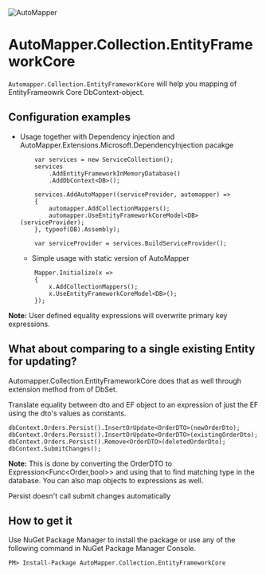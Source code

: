 <img src="https://s3.amazonaws.com/automapper/logo.png" alt="AutoMapper"> 

# AutoMapper.Collection.EntityFrameworkCore

`Automapper.Collection.EntityFrameworkCore` will help you mapping of EntityFrameowrk Core DbContext-object.

## Configuration examples

- Usage together with Dependency injection and AutoMapper.Extensions.Microsoft.DependencyInjection pacakge
    ```	
        var services = new ServiceCollection();
        services
            .AddEntityFrameworkInMemoryDatabase()
            .AddDbContext<DB>();

        services.AddAutoMapper((serviceProvider, automapper) =>
        {
            automapper.AddCollectionMappers();
            automapper.UseEntityFrameworkCoreModel<DB>(serviceProvider);
        }, typeof(DB).Assembly);

        var serviceProvider = services.BuildServiceProvider();
    ```

	- Simple usage with static version of AutoMapper
    ```
        Mapper.Initialize(x =>
        {
            x.AddCollectionMappers();
            x.UseEntityFrameworkCoreModel<DB>();
        });
    ```

**Note:** User defined equality expressions will overwrite primary key expressions.

What about comparing to a single existing Entity for updating?
--------------------------------
Automapper.Collection.EntityFrameworkCore does that as well through extension method from of DbSet<TEntity>.

Translate equality between dto and EF object to an expression of just the EF using the dto's values as constants.

	dbContext.Orders.Persist().InsertOrUpdate<OrderDTO>(newOrderDto);
	dbContext.Orders.Persist().InsertOrUpdate<OrderDTO>(existingOrderDto);
	dbContext.Orders.Persist().Remove<OrderDTO>(deletedOrderDto);
	dbContext.SubmitChanges();

**Note:** This is done by converting the OrderDTO to Expression<Func<Order,bool>> and using that to find matching type in the database.  You can also map objects to expressions as well.

Persist doesn't call submit changes automatically

How to get it
--------------------------------
Use NuGet Package Manager to install the package or use any of the following command in NuGet Package Manager Console.
	
	PM> Install-Package AutoMapper.Collection.EntityFrameworkCore

